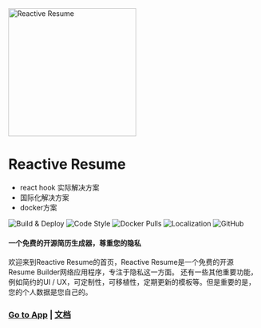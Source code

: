 <img src="https://i.imgur.com/4eps4gP.png" alt="Reactive Resume" width="256px"  height="256px"/>

# Reactive Resume
* react hook 实际解决方案
* 国际化解决方案
* docker方案


![Build & Deploy](https://github.com/AmruthPillai/Reactive-Resume/workflows/Build%20&%20Deploy/badge.svg)
![Code Style](https://badgen.net/badge/code%20style/airbnb/ff5a5f?icon=airbnb)
![Docker Pulls](https://img.shields.io/docker/pulls/amruthpillai/reactive-resume)
![Localization](https://badges.crowdin.net/reactive-resume/localized.svg)
![GitHub](https://img.shields.io/github/license/AmruthPillai/Reactive-Resume)

#### 一个免费的开源简历生成器，尊重您的隐私

欢迎来到Reactive Resume的首页，Reactive Resume是一个免费的开源Resume Builder网络应用程序，专注于隐私这一方面。 还有一些其他重要功能，例如简约的UI / UX，可定制性，可移植性，定期更新的模板等。但是重要的是，您的个人数据是您自己的。

### [Go to App](https://rxresu.me/) | [文档](https://docs.rxresu.me/)
